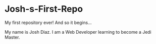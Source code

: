 Josh-s-First-Repo
=================

My first repository ever! And so it begins...

My name is Josh Diaz. I am a Web Developer learning to become a Jedi Master.
